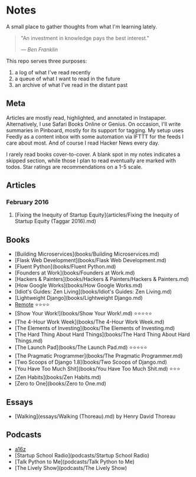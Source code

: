 # Notes

A small place to gather thoughts from what I'm learning lately.

> "An investment in knowledge pays the best interest."
>
> &mdash; <cite>Ben Franklin</cite>

This repo serves three purposes:

1. a log of what I've read recently
2. a queue of what I want to read in the future
3. an archive of what I've read in the distant past

## Meta

Articles are mostly read, highlighted, and annotated in Instapaper.  Alternatively, I use Safari Books Online or Genius.  On occasion, I'll write summaries in Pinboard, mostly for its support for tagging.  My setup uses Feedly as a content inbox with some automation via IFTTT for the feeds I care about most.  And of course I read Hacker News every day.

I rarely read books cover-to-cover.  A blank spot in my notes indicates a skipped section, while those I plan to read eventually are marked with todos.  Star ratings are recommendations on a 1-5 scale.

## Articles

### February 2016

1. [Fixing the Inequity of Startup Equity](articles/Fixing the Inequity of Startup Equity (Taggar 2016).md)

## Books

- [Building Microservices](books/Building Microservices.md)
- [Flask Web Development](books/Flask Web Development.md)
- [Fluent Python](books/Fluent Python.md)
- [Founders at Work](books/Founders at Work.md)
- [Hackers & Painters](books/Hackers & Painters/Hackers & Painters.md)
- [How Google Works](books/How Google Works.md)
- [Idiot's Guides: Zen Living](books/Idiot's Guides: Zen Living.md)
- [Lightweight Django](books/Lightweight Django.md)
- [Remote](books/Remote.md) ⭐⭐⭐⭐
- [Show Your Work!](books/Show Your Work!.md) ⭐⭐⭐⭐⭐
- [The 4-Hour Work Week](books/The 4-Hour Work Week.md)
- [The Elements of Investing](books/The Elements of Investing.md)
- [The Hard Thing About Hard Things](books/The Hard Thing About Hard Things.md)
- [The Launch Pad](books/The Launch Pad.md) ⭐⭐⭐⭐⭐
- [The Pragmatic Programmer](books/The Pragmatic Programmer.md)
- [Two Scoops of Django 1.8](books/Two Scoops of Django.md)
- [You Have Too Much Shit](books/You Have Too Much Shit.md) ⭐⭐⭐
- [Zen Habits](books/Zen Habits.md)
- [Zero to One](books/Zero to One.md)

## Essays

- [Walking](essays/Walking (Thoreau).md) by Henry David Thoreau

## Podcasts

- [a16z](podcasts/a16z)
- [Startup School Radio](podcasts/Startup School Radio)
- [Talk Python to Me](podcasts/Talk Python to Me)
- [The Lively Show](podcasts/The Lively Show)
